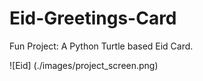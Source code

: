 # Eid-Greetings-Card

Fun Project: A Python Turtle based Eid Card.

![Eid] (./images/project_screen.png)
